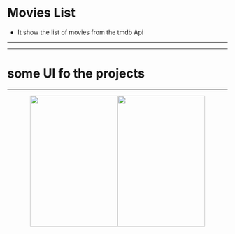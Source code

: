 # Movies List
  - It show the list of movies from the tmdb Api 

<hr>
<hr>

# some UI fo the projects
<hr>
<div>
  <div style="display:flex; margin:5px; justify-content:center; align-items:center">
    <img src="https://user-images.githubusercontent.com/96978659/159740725-d9a1a161-1ac3-492b-bcf7-d89d46061c74.png" width="200px" height="300px" />
    <img src="https://user-images.githubusercontent.com/96978659/159740840-a249d59a-f4f1-43c6-99c2-c2330f359b2a.png" width="200px" height="300px" />
  </div>
 </div>



